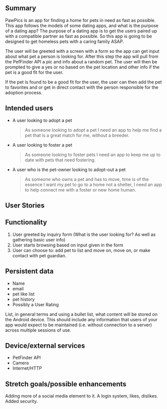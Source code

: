 ## Summary
PawPics is an app for finding a home for pets in need as fast as possible.  This app follows the models of some dating apps, and what is the purpose of a dating app?
The purpose of a dating app is to get the users paired up with a compatible partner as fast as possible.  So this app is going to be designed to get homeless pets with a
caring family ASAP.

The user will be greeted with a screen with a form so the app can get input about what pet a person is looking for.  After this step the app will pull from the PefFinder API a pic and
info about a random pet.  The user will then be prompted to give a yes or no based on the pet location and other info if the pet is a good fit for the user.

If the pet is found to be a good fit for the user, the user can then add the pet to favorites and or get in direct contact with the person responsible for the adoption process.

## Intended users
* A user looking to adopt a pet
    > As someone looking to adopt a pet I need an app to help me find a pet that is a great match for me, without a breeder.

* A user looking to foster a pet
    > As someone looking to foster pets I need an app to keep me up to date with pets that need fostering.

* A user who is the pet-owner looking to adopt-out a pet
    > As someone who owns a pet and has to move, time is of the essence I want my pet to go to a home not a shelter, I need an app to help connect me with a foster or new home human.

## User Stories

## Functionality
1. User greeted by inquiry form (What is the user looking for?  As well as gathering basic user info)
2. User starts browsing based on input given in the form
3. User can choose to: add pet to list and move on, move on, or make contact with pet guardian.
## Persistent data
* Name
* email
* pet like list
* pet history
* Possibly a User Rating

List, in general terms and using a bullet list, what content will be stored on the Android device. This should include any information that users of your app would expect to be maintained (i.e. without connection to a server) across multiple sessions of use. 
    
## Device/external services
* PetFinder API
* Camera
* Internet/HTTP
## Stretch goals/possible enhancements 
Adding more of a social media element to it.  A login system, likes, dislikes.  Added security.

